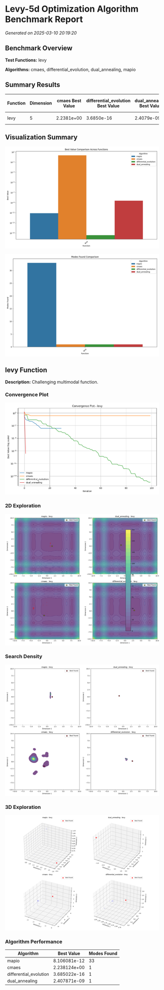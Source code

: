 # Levy-5d Optimization Algorithm Benchmark Report

*Generated on 2025-03-10 20:19:20*

## Benchmark Overview

**Test Functions:** levy

**Algorithms:** cmaes, differential_evolution, dual_annealing, mapio

## Summary Results

| Function | Dimension | cmaes Best Value | differential_evolution Best Value | dual_annealing Best Value | mapio Best Value |
| --- | --- | --- | --- | --- | --- |
| levy | 5 | 2.2381e+00 | 3.6850e-16 | 2.4079e-09 | 8.1061e-12 |

## Visualization Summary

![Best Value Comparison](levy-5d_best_value_comparison.png)

![Modes Found Comparison](levy-5d_modes_found_comparison.png)

## levy Function

**Description:** Challenging multimodal function.

### Convergence Plot

![Convergence Plot](levy-5d_convergence_levy.png)

### 2D Exploration

![2D Exploration](levy-5d_exploration_2d_levy.png)

### Search Density

![Search Density](levy-5d_density_levy_dims.png)

### 3D Exploration

![3D Exploration](levy-5d_exploration_3d_levy.png)

### Algorithm Performance

| Algorithm | Best Value | Modes Found |
| --- | --- | --- |
| mapio | 8.106081e-12 | 33 |
| cmaes | 2.238124e+00 | 1 |
| differential_evolution | 3.685022e-16 | 1 |
| dual_annealing | 2.407871e-09 | 1 |

